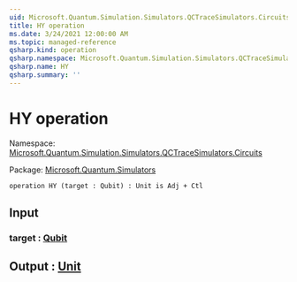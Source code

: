 ```yaml
---
uid: Microsoft.Quantum.Simulation.Simulators.QCTraceSimulators.Circuits.HY
title: HY operation
ms.date: 3/24/2021 12:00:00 AM
ms.topic: managed-reference
qsharp.kind: operation
qsharp.namespace: Microsoft.Quantum.Simulation.Simulators.QCTraceSimulators.Circuits
qsharp.name: HY
qsharp.summary: ''
---
```


# HY operation

Namespace: [Microsoft.Quantum.Simulation.Simulators.QCTraceSimulators.Circuits](xref:Microsoft.Quantum.Simulation.Simulators.QCTraceSimulators.Circuits)

Package: [Microsoft.Quantum.Simulators](https://nuget.org/packages/Microsoft.Quantum.Simulators)




```qsharp
operation HY (target : Qubit) : Unit is Adj + Ctl
```


## Input

### target : [Qubit](xref:microsoft.quantum.lang-ref.qubit)





## Output : [Unit](xref:microsoft.quantum.lang-ref.unit)

